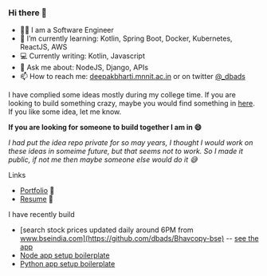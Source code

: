 ### Hi there 👋

<!--
**dbads/dbads** is a ✨ _special_ ✨ repository because its `README.md` (this file) appears on your GitHub profile.
-->
- 👨‍💻 I am a Software Engineer
- 🌱 I’m currently learning: Kotlin, Spring Boot, Docker, Kubernetes, ReactJS, AWS
- 💻 Currently writing: Kotlin, Javascript
- 💬 Ask me about: NodeJS, Django, APIs
- 📫 How to reach me: <a href="mailto:deepakbharti.mnnit.ac.in">deepakbharti.mnnit.ac.in</a> or on twitter <a href="https://twitter.com/_dbads"> @_dbads </a>

I have complied some ideas mostly during my college time. If you are looking to build something crazy, maybe you would find something in [here](https://github.com/dbads/Idea-Ydea).
If you like some idea, let me know. 

**If you are looking for someone to build together I am in 😄**

*I had put the idea repo private for so may years, I thought I would work on these ideas in someime future, but that seems not to work. So I made it public, if not me then maybe someone else would do it 😅*

Links
- [Portfolio](http://deepakbharti.com "Know more about me") 👨‍
- [Resume](http://www.deepakbharti.com/static/img/DeepakBharti.ad9a17d076ba.pdf "dbads Resume") 📄

I have recently build

- [search stock prices updated daily around 6PM from www.bseindia.com](https://github.com/dbads/Bhavcopy-bse) -- [see the app](https://bhavcopy-bse.herokuapp.com/)
- [Node app setup boilerplate](https://github.com/dbads/node-app-setup)
- [Python app setup boilerplate](https://github.com/dbads/python-app-setup)
